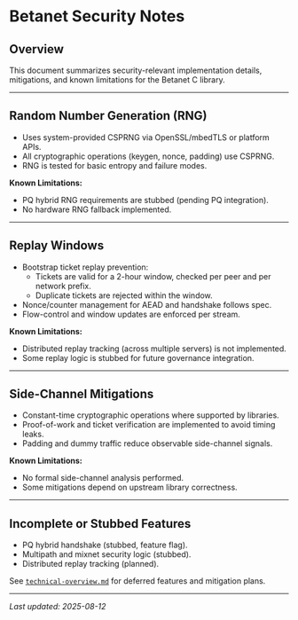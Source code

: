 # Betanet Security Notes

## Overview

This document summarizes security-relevant implementation details, mitigations, and known limitations for the Betanet C library.

---

## Random Number Generation (RNG)

- Uses system-provided CSPRNG via OpenSSL/mbedTLS or platform APIs.
- All cryptographic operations (keygen, nonce, padding) use CSPRNG.
- RNG is tested for basic entropy and failure modes.

**Known Limitations:**  
- PQ hybrid RNG requirements are stubbed (pending PQ integration).
- No hardware RNG fallback implemented.

---

## Replay Windows

- Bootstrap ticket replay prevention:  
  - Tickets are valid for a 2-hour window, checked per peer and per network prefix.
  - Duplicate tickets are rejected within the window.
- Nonce/counter management for AEAD and handshake follows spec.
- Flow-control and window updates are enforced per stream.

**Known Limitations:**  
- Distributed replay tracking (across multiple servers) is not implemented.
- Some replay logic is stubbed for future governance integration.

---

## Side-Channel Mitigations

- Constant-time cryptographic operations where supported by libraries.
- Proof-of-work and ticket verification are implemented to avoid timing leaks.
- Padding and dummy traffic reduce observable side-channel signals.

**Known Limitations:**  
- No formal side-channel analysis performed.
- Some mitigations depend on upstream library correctness.

---

## Incomplete or Stubbed Features

- PQ hybrid handshake (stubbed, feature flag).
- Multipath and mixnet security logic (stubbed).
- Distributed replay tracking (planned).

See [`technical-overview.md`](technical-overview.md:167-191) for deferred features and mitigation plans.

---

_Last updated: 2025-08-12_